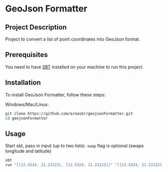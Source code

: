 # GeoJson Formatter

## Project Description

Project to convert a list of point coordinates into GeoJson format.

## Prerequisites
You need to have [SBT](https://www.scala-sbt.org/download.html) installed on your machine to run this project.

## Installation

To install GeoJson Formatter, follow these steps:

Windows/Mac/Linux:

```bash
git clone https://github.com/arnasbr/geojsonFormatter.git
cd geojsonFormatter
```

## Usage
Start sbt, pass in input (up to two lists). `swap` flag is optional (swaps longitude and latitude)
```bash
sbt
run "[[12.4324, 21.23123], [12.5324, 21.23123]]" "[[13.4324, 21.23123], [13.5324, 21.23123]]" swap
```